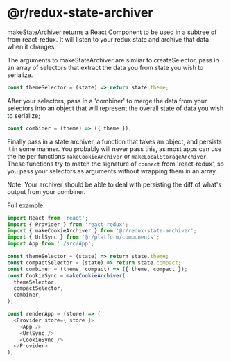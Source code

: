 # @r/redux-state-archiver

makeStateArchiver returns a React Component to be used in a subtree of
<Provdider /> from react-redux. It will listen to your redux state and archive that data
when it changes.

The arguments to makeStateArchiver are simliar to createSelector, pass in an array
of selectors that extract the data you from state you wish to serialize.

```javascript
const themeSelector = (state) => return state.theme;
```

After your selectors, pass in a 'combiner' to merge the data from your selectors
into an object that will represent the overall state of data you wish to serialize;

```javascript
const combiner = (theme) => ({ theme });
```

Finally pass in a state archiver, a function that takes an object, and persists it
in some manner. You probably will never pass this, as most apps can use the helper functions
`makeCookieArchiver` or `makeLocalStorageArchiver`. These functions try to match the signature
of `connect` from 'react-redux', so you pass your selectors as arguments without wrapping them
in an array.

Note: Your archiver should be able to deal with persisting the diff of what's output from your combiner.

Full example:
```javascript
import React from 'react';
import { Provider } from 'react-redux';
import { makeCookieArchiver } from '@r/redux-state-archiver';
import { UrlSync } from '@r/platform/components';
import App from './src/App';

const themeSelector = (state) => return state.theme;
const compactSelector = (state) => return state.compact;
const combiner = (theme, compact) => ({ theme, compact });
const CookieSync = makeCookieArchiver(
  themeSelector,
  compactSelector,
  combiner,
);

const renderApp = (store) => (
  <Provider store={ store }>
    <App />
    <UrlSync />
    <CookieSync />
  </Provider>
);

```

